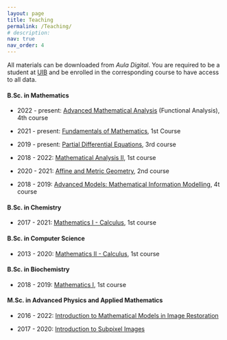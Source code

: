 ```yaml
---
layout: page
title: Teaching
permalink: /Teaching/
# description:
nav: true
nav_order: 4
---
```


All materials can be downloaded from <em>Aula Digital</em>. You are required to be a student at [UIB](https://uib.eu) and be enrolled in the corresponding course to have access to all data.

<div class="publications">
<h4 class="category">B.Sc. in Mathematics</h4>
</div>

* 2022 - present: [Advanced Mathematical Analysis](https://www.uib.eu/Learn/estudis-de-grau/grau/matematiques/GMA2-P/20585/index.html) (Functional Analysis), 4th course

* 2021 - present: [Fundamentals of Mathematics](https://www.uib.eu/Learn/estudis-de-grau/grau/matematiques/GMA2-P/20572/index.html),  1st Course 

* 2019 - present: [Partial Differential Equations](https://www.uib.eu/Learn/estudis-de-grau/grau/matematiques/GMA2-P/20327/index.html), 3rd course

* 2018 - 2022: [Mathematical Analysis II](https://www.uib.eu/Learn/estudis-de-grau/grau/matematiques/GMA2-P/20574/index.html), 1st course

* 2020 - 2021: [Affine and Metric Geometry](https://www.uib.eu/Learn/estudis-de-grau/grau/matematiques/GMA2-P/20318/index.html), 2nd course

* 2018 - 2019: [Advanced Models: Mathematical Information Modelling](https://www.uib.eu/Learn/estudis-de-grau/grau/matematiques/GMA2-P/assignatures.html), 4t course

<div class="projects">
<h4 class="category">B.Sc. in Chemistry</style></h4>
</div>

* 2017 - 2021: [Mathematics I - Calculus](https://www.uib.eu/Learn/estudis-de-grau/grau/quimica/GQUI-P/21457/index.html), 1st course


<div class="projects">
<h4 class="category">B.Sc. in Computer Science</h4>
</div>

* 2013 - 2020: [Mathematics II - Calculus](https://www.uib.eu/Learn/estudis-de-grau/grau/informatica/GIN3-P/20301/index.html), 1st course

<div class="projects">
<h4 class="category">B.Sc. in Biochemistry</h4>
</div>

* 2018 - 2019: [Mathematics I](https://www.uib.eu/Learn/estudis-de-grau/grau/bioquimica/GBIQ-P/21545/index.html), 1st course

<div class="projects">
<h4 class="category">M.Sc. in Advanced Physics and Applied Mathematics</h4>
</div>

* 2016 - 2022: [Introduction to Mathematical Models in Image Restoration](https://www.uib.eu/Learn/estudis-de-master/master/MFMA/11301/index.html)

* 2017 - 2020: [Introduction to Subpixel Images](https://www.uib.eu/Learn/estudis-de-master/master/MFMA/11303/index.html)
